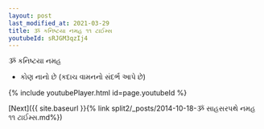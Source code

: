 ```yaml
---
layout: post
last_modified_at: 2021-03-29
title: ૐ કનિષ્ટયા નમહ ૧૧ ટાઈમ્સ
youtubeId: sRJGM3qzIj4
---
```

 
 
 ૐ કનિષ્ટયા નમહ  
 
 -  કોણ નાનો છે (કદાચ વામનનો સંદર્ભ આપે છે) 
 
  
 
  
 
 
 
 
 
 


{% include youtubePlayer.html id=page.youtubeId %}
 
[Next]({{ site.baseurl }}{% link  split2/_posts/2014-10-18-ૐ સાહસરપથે નમહ ૧૧ ટાઈમ્સ.md%})
 
